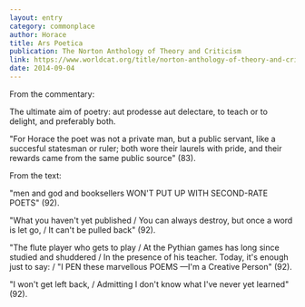 ```yaml
---
layout: entry
category: commonplace
author: Horace
title: Ars Poetica
publication: The Norton Anthology of Theory and Criticism
link: https://www.worldcat.org/title/norton-anthology-of-theory-and-criticism/oclc/45023141
date: 2014-09-04
---
```


From the commentary: 


The ultimate aim of poetry: aut prodesse aut delectare, to teach or to delight, and preferably both.


"For Horace the poet was not a private man, but a public servant, like a succesful statesman or ruler; both wore their laurels with pride, and their rewards came from the same public source" (83).



From the text: 


"men and god and booksellers WON'T PUT UP WITH SECOND-RATE POETS" (92).


"What you haven't yet published / You can always destroy, but once a word is let go, / It can't be pulled back" (92).


"The flute player who gets to play / At the Pythian games has long since studied and shuddered / In the presence of his teacher. Today, it's enough just to say: / "I PEN these marvellous POEMS —I'm a Creative Person" (92).


"I won't get left back, / Admitting I don't know what I've never yet learned" (92).
